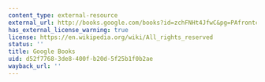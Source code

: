 ```yaml
---
content_type: external-resource
external_url: http://books.google.com/books?id=zchFNHt4JfwC&pg=PAfrontcover
has_external_license_warning: true
license: https://en.wikipedia.org/wiki/All_rights_reserved
status: ''
title: Google Books
uid: d52f7768-3de8-400f-b20d-5f25b1f0b2ae
wayback_url: ''
---
```

